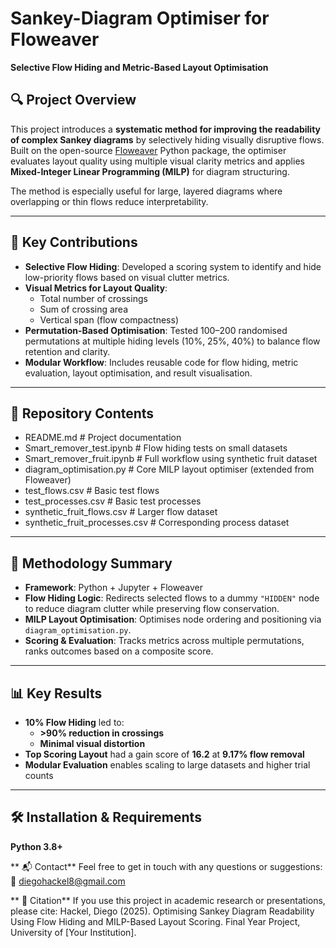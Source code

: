 # Sankey-Diagram Optimiser for Floweaver  
**Selective Flow Hiding and Metric-Based Layout Optimisation**

## 🔍 Project Overview

This project introduces a **systematic method for improving the readability of complex Sankey diagrams** by selectively hiding visually disruptive flows. Built on the open-source [Floweaver](https://github.com/ricklupton/floweaver) Python package, the optimiser evaluates layout quality using multiple visual clarity metrics and applies **Mixed-Integer Linear Programming (MILP)** for diagram structuring.

The method is especially useful for large, layered diagrams where overlapping or thin flows reduce interpretability.

---

## 🚀 Key Contributions

- **Selective Flow Hiding**: Developed a scoring system to identify and hide low-priority flows based on visual clutter metrics.
- **Visual Metrics for Layout Quality**:
  - Total number of crossings  
  - Sum of crossing area  
  - Vertical span (flow compactness)
- **Permutation-Based Optimisation**: Tested 100–200 randomised permutations at multiple hiding levels (10%, 25%, 40%) to balance flow retention and clarity.
- **Modular Workflow**: Includes reusable code for flow hiding, metric evaluation, layout optimisation, and result visualisation.

---

## 📁 Repository Contents
- README.md # Project documentation
- Smart_remover_test.ipynb # Flow hiding tests on small datasets
- Smart_remover_fruit.ipynb # Full workflow using synthetic fruit dataset
- diagram_optimisation.py # Core MILP layout optimiser (extended from Floweaver)
- test_flows.csv # Basic test flows
- test_processes.csv # Basic test processes
- synthetic_fruit_flows.csv # Larger flow dataset
- synthetic_fruit_processes.csv # Corresponding process dataset

---

## 🧪 Methodology Summary

- **Framework**: Python + Jupyter + Floweaver  
- **Flow Hiding Logic**: Redirects selected flows to a dummy `"HIDDEN"` node to reduce diagram clutter while preserving flow conservation.  
- **MILP Layout Optimisation**: Optimises node ordering and positioning via `diagram_optimisation.py`.  
- **Scoring & Evaluation**: Tracks metrics across multiple permutations, ranks outcomes based on a composite score.

---

## 📊 Key Results

- **10% Flow Hiding** led to:
  - **>90% reduction in crossings**
  - **Minimal visual distortion**
- **Top Scoring Layout** had a gain score of **16.2** at **9.17% flow removal**
- **Modular Evaluation** enables scaling to large datasets and higher trial counts

---

## 🛠 Installation & Requirements
**Python 3.8+**

** 📬 Contact**
Feel free to get in touch with any questions or suggestions:
📧 diegohackel8@gmail.com

** 📖 Citation**
If you use this project in academic research or presentations, please cite:
Hackel, Diego (2025). Optimising Sankey Diagram Readability Using Flow Hiding and MILP-Based Layout Scoring. Final Year Project, University of [Your Institution].
